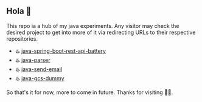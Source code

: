 ## Hola 👋 
This repo ia a hub of my java experiments. Any visitor may check the desired project to get into more of it via redirecting URLs to their respective repositories. 

- ♨️ [java-spring-boot-rest-api-battery](https://github.com/111ayushkhare/java-spring-boot-rest-api-battery)
- ♨️ [java-parser](https://github.com/111ayushkhare/java-parser)
- ♨️ [java-send-email](https://github.com/111ayushkhare/java-send-email)
- ♨️ [java-gcs-dummy](https://github.com/111ayushkhare/java-gcs-dummy)

So that's it for now, more to come in future. Thanks for visiting 🙌🏻.

